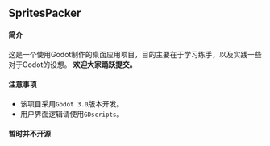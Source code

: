 ## SpritesPacker

#### 简介
这是一个使用Godot制作的桌面应用项目，目的主要在于学习练手，以及实践一些对于Godot的设想。
**欢迎大家踊跃提交。**

#### 注意事项
* 该项目采用`Godot 3.0`版本开发。
* 用户界面逻辑请使用`GDscripts`。

#### 暂时并不开源